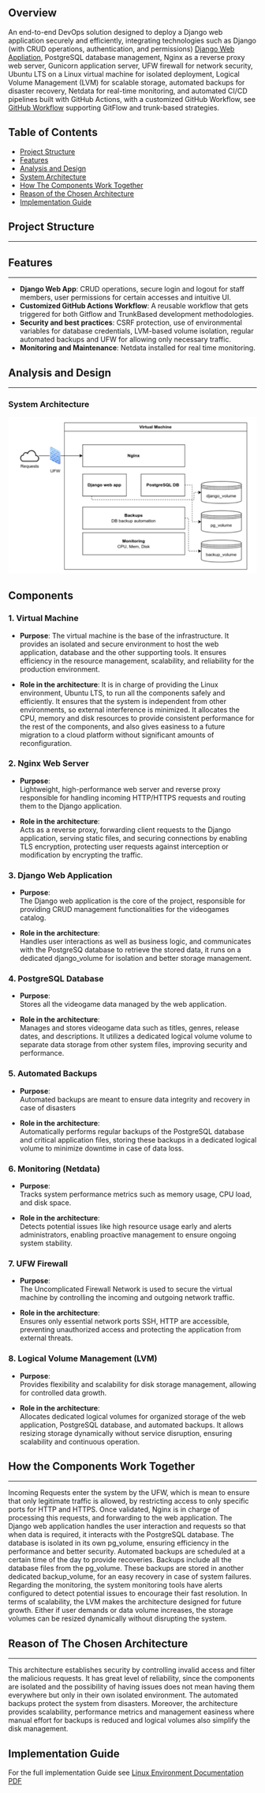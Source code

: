 Overview
--------

An end-to-end DevOps solution designed to deploy a Django web application securely and efficiently, integrating technologies such as Django (with CRUD operations, authentication, and permissions) [Django Web Appliation](DJANGO-WEBAPP.md), PostgreSQL database management, Nginx as a reverse proxy web server, Gunicorn application server, UFW firewall for network security, Ubuntu LTS on a Linux virtual machine for isolated deployment, Logical Volume Management (LVM) for scalable storage, automated backups for disaster recovery, Netdata for real-time monitoring, and automated CI/CD pipelines built with GitHub Actions, with a customized GitHub Workflow, see [GitHub Workflow](Git_Strategies.md) supporting GitFlow and trunk-based strategies.


Table of Contents
-----------------
- [Project Structure](#project-structure)
- [Features](#features)
- [Analysis and Design](#analysis-and-design)
- [System Architecture](#system-architecture)
- [How The Components Work Together](#security)
- [Reason of the Chosen Architecture](#testing)
- [Implementation Guide](#setup-and-deployment-steps)

## Project Structure
-----------------


## Features
--------

- **Django Web App**: CRUD operations, secure login and logout for staff members, user permissions for certain accesses and intuitive UI.
- **Customized GitHub Actions Workflow**: A reusable workflow that gets triggered for both Gitflow and TrunkBased development methodologies.
- **Security and best practices**: CSRF protection, use of environmental variables for database credentials, LVM-based volume isolation, regular automated backups and UFW for allowing only necessary traffic.
- **Monitoring and Maintenance**: Netdata installed for real time monitoring.

## Analysis and Design
-------------------

### System Architecture

![img.png](img.png)

Components
----------

### 1. Virtual Machine

- **Purpose**:
The virtual machine is the base of the infrastructure. It provides an isolated and secure
environment to host the web application, database and the other supporting tools. It
ensures efficiency in the resource management, scalability, and reliability for the production
environment.

- **Role in the architecture**:
It is in charge of providing the Linux environment, Ubuntu LTS, to run all the components
safely and efficiently. It ensures that the system is independent from other environments, so
external interference is minimized. It allocates the CPU, memory and disk resources to
provide consistent performance for the rest of the components, and also gives easiness to a
future migration to a cloud platform without significant amounts of reconfiguration.

### 2. Nginx Web Server

- **Purpose**:  
  Lightweight, high-performance web server and reverse proxy responsible for handling incoming HTTP/HTTPS requests and routing them to the Django application.

- **Role in the architecture**:  
  Acts as a reverse proxy, forwarding client requests to the Django application, serving static files, and securing connections by enabling TLS encryption, protecting user requests against interception or modification by encrypting the traffic.

### 3. Django Web Application

- **Purpose**:  
  The Django web application is the core of the project, responsible for providing CRUD management functionalities for the videogames catalog.

- **Role in the architecture**:  
  Handles user interactions as well as business logic, and communicates with the PostgreSQ database to retrieve the stored data, it runs on a dedicated django_volume for isolation and  better storage management.

### 4. PostgreSQL Database

- **Purpose**:  
  Stores all the videogame data managed by the web application.

- **Role in the architecture**:  
  Manages and stores videogame data such as titles, genres, release dates, and descriptions. It utilizes a dedicated logical volume volume to separate data storage from other system files, improving security and performance.

### 5. Automated Backups

- **Purpose**:  
  Automated backups are meant to ensure data integrity and recovery in case of disasters

- **Role in the architecture**:  
  Automatically performs regular backups of the PostgreSQL database and critical application files, storing these backups in a dedicated logical volume to minimize downtime in case of data loss.

### 6. Monitoring (Netdata)

- **Purpose**:  
  Tracks system performance metrics such as memory usage, CPU load, and disk space.

- **Role in the architecture**:  
  Detects potential issues like high resource usage early and alerts administrators, enabling proactive management to ensure ongoing system stability.

### 7. UFW Firewall

- **Purpose**:  
  The Uncomplicated Firewall Network is used to secure the virtual machine by controlling the incoming and outgoing network traffic.


- **Role in the architecture**:  
  Ensures only essential network ports SSH, HTTP are accessible, preventing unauthorized access and protecting the application from external threats.

### 8. Logical Volume Management (LVM)

- **Purpose**:  
  Provides flexibility and scalability for disk storage management, allowing for controlled data growth.

- **Role in the architecture**:  
  Allocates dedicated logical volumes for organized storage of the web application, PostgreSQL database, and automated backups. It allows resizing storage dynamically without service disruption, ensuring scalability and continuous operation.


## How the Components Work Together
-----------------------------------
Incoming Requests enter the system by the UFW, which is mean to ensure that only
legitimate traffic is allowed, by restricting access to only specific ports for HTTP and HTTPS.
Once validated, Nginx is in charge of processing this requests, and forwarding to the web
application.
The Django web application handles the user interaction and requests so that when data is
required, it interacts with the PostgreSQL database. The database is isolated in its own
pg_volume, ensuring efficiency in the performance and better security. Automated backups
are scheduled at a certain time of the day to provide recoveries. Backups include all the
database files from the pg_volume. These backups are stored in another dedicated
backup_volume, for an easy recovery in case of system failures.
Regarding the monitoring, the system monitoring tools have alerts configured to detect
potential issues to encourage their fast resolution.
In terms of scalability, the LVM makes the architecture designed for future growth. Either if
user demands or data volume increases, the storage volumes can be resized dynamically
without disrupting the system.


## Reason of The Chosen Architecture
--------------------------------------
This architecture establishes security by controlling invalid access and filter the malicious
requests. It has great level of reliability, since the components are isolated and the possibility
of having issues does not mean having them everywhere but only in their own isolated
environment. The automated backups protect the system from disasters. Moreover, the
architecture provides scalability, performance metrics and management easiness where
manual effort for backups is reduced and logical volumes also simplify the disk management.



## Implementation Guide

For the full implementation Guide see [Linux Environment Documentation PDF](Linux.pdf)

